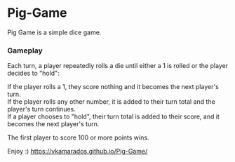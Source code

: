 # Pig-Game

Pig Game is a simple dice game. 


### Gameplay

Each turn, a player repeatedly rolls a die until either a 1 is rolled or the player decides to "hold":

If the player rolls a 1, they score nothing and it becomes the next player's turn.  
If the player rolls any other number, it is added to their turn total and the player's turn continues.  
If a player chooses to "hold", their turn total is added to their score, and it becomes the next player's turn. 

The first player to score 100 or more points wins. 

Enjoy :) 
https://vkamarados.github.io/Pig-Game/
